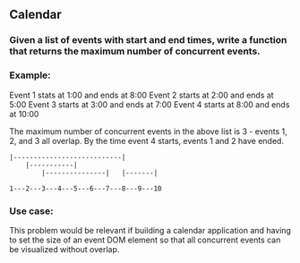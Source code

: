 ## Calendar

### Given a list of events with start and end times, write a function that returns the maximum number of concurrent events.

### Example:

Event 1 stats at 1:00 and ends at 8:00
Event 2 starts at 2:00 and ends at 5:00
Event 3 starts at 3:00 and ends at 7:00
Event 4 starts at 8:00 and ends at 10:00

The maximum number of concurrent events in the above list is 3 - events 1, 2, and 3 all overlap. By the time event 4 starts, events 1 and 2 have ended.


    |---------------------------|
        |-----------|
            |---------------|   |-------|

    1---2---3---4---5---6---7---8---9---10



### Use case:

This problem would be relevant if building a calendar application and having to set the size of an event DOM element so that all concurrent events can be visualized without overlap.

